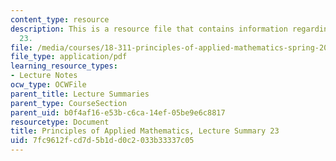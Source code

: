 ```yaml
---
content_type: resource
description: This is a resource file that contains information regarding lecture summary
  23.
file: /media/courses/18-311-principles-of-applied-mathematics-spring-2014/7fc9612fcd7d5b1dd0c2033b33337c05_MIT18_311S14_Lecture23.pdf
file_type: application/pdf
learning_resource_types:
- Lecture Notes
ocw_type: OCWFile
parent_title: Lecture Summaries
parent_type: CourseSection
parent_uid: b0f4af16-e53b-c6ca-14ef-05be9e6c8817
resourcetype: Document
title: Principles of Applied Mathematics, Lecture Summary 23
uid: 7fc9612f-cd7d-5b1d-d0c2-033b33337c05
---
```

